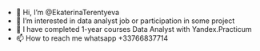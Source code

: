 - 👋 Hi, I’m @EkaterinaTerentyeva
- 👀 I’m interested in data analyst job or participation in some project
- 🌱 I have completed 1-year courses Data Analyst with Yandex.Practicum
- 📫 How to reach me whatsapp +33766837714

<!---
EkaterinaTerentyeva/EkaterinaTerentyeva is a ✨ special ✨ repository because its `README.md` (this file) appears on your GitHub profile.
You can click the Preview link to take a look at your changes.
--->
